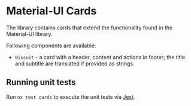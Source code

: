 # Material-UI Cards

The library contains cards that extend the functionality found in the
Material-UI library.

Following components are available:

- `Biscuit` - a card with a header, content and actions in footer; the title
  and subtitle are translated if provided as strings.

## Running unit tests

Run `nx test cards` to execute the unit tests via [Jest](https://jestjs.io).
